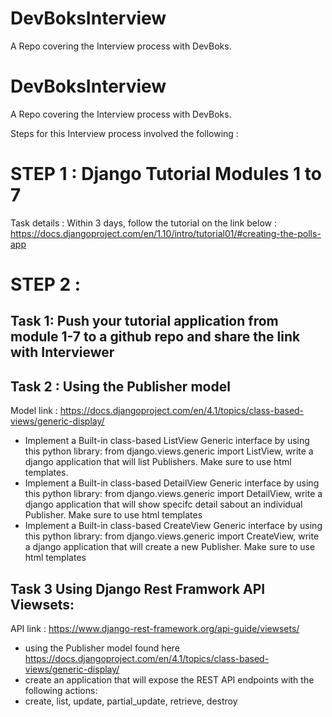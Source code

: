 # DevBoksInterview
A Repo covering the Interview process with DevBoks.

# DevBoksInterview
A Repo covering the Interview process with DevBoks.


Steps for this Interview process involved the following :

# STEP 1 : Django Tutorial Modules 1 to 7 

Task details  : Within 3 days, follow the tutorial on the link below :
https://docs.djangoproject.com/en/1.10/intro/tutorial01/#creating-the-polls-app

# STEP 2 :
## Task 1: Push your tutorial application from module 1-7 to a github repo and share the link with Interviewer

## Task 2 : Using the Publisher model 
Model link : https://docs.djangoproject.com/en/4.1/topics/class-based-views/generic-display/
- Implement a Built-in class-based  ListView Generic interface by using this python library: from django.views.generic import ListView, write a django application that will list Publishers. Make sure to use html templates.
- Implement a Built-in class-based DetailView Generic interface by using this python library: from django.views.generic import DetailView, write a django application that will show specifc detail sabout an individual Publisher. Make sure to use html templates 
- Implement a Built-in class-based CreateView Generic interface by using this python library: from django.views.generic import CreateView, write a django application that will create a new Publisher. Make sure to use html templates 

## Task 3 Using Django Rest Framwork API Viewsets:
API link : https://www.django-rest-framework.org/api-guide/viewsets/ 
- using the Publisher model found here https://docs.djangoproject.com/en/4.1/topics/class-based-views/generic-display/
- create an application that will expose the REST API endpoints with the following actions:
 - create, list, update, partial_update, retrieve, destroy


